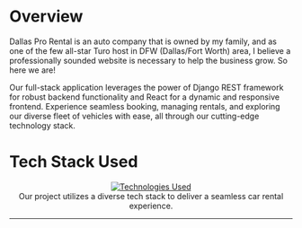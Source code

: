 # Overview

Dallas Pro Rental is an auto company that is owned by my family, and as one of the few all-star Turo host in DFW (Dallas/Fort Worth) area, I believe a professionally sounded website is necessary to help the business grow. So here we are!

Our full-stack application leverages the power of Django REST framework for robust backend functionality and React for a dynamic and responsive frontend. Experience seamless booking, managing rentals, and exploring our diverse fleet of vehicles with ease, all through our cutting-edge technology stack.

# Tech Stack Used

<div align="center">
  <a href="https://dallasprorental.com">
    <img src="https://github-readme-tech-stack.vercel.app/api/cards?title=Technologies+Used&align=center&titleAlign=center&fontSize=20&lineHeight=10&lineCount=2&theme=ayu&width=450&bg=%25230B0E14&titleColor=%231c9eff&line1=react%2Creact%2Cauto%3Bhtml5%2Chtml5%2Cauto%3Btailwindcss%2Ctailwind%2Cauto%3Bjavascript%2Cjavascript%2Cauto%3B&line2=python%2Cpython%2Cauto%3Bdjango%2Cdjango%2Cauto%3Bsqlite%2Csqlite%2Cauto%3B" alt="Technologies Used" />
  </a>
</div>

<div align="center">
  Our project utilizes a diverse tech stack to deliver a seamless car rental experience.
</div>

<hr>
